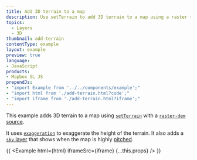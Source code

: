 ```yaml
---
title: Add 3D terrain to a map
description: Use setTerrain to add 3D terrain to a map using a raster terrain source.
topics:
  - Layers
  - 3D
thumbnail: add-terrain
contentType: example
layout: example
preview: true
language:
- JavaScript
products:
- Mapbox GL JS
prependJs:
- "import Example from '../../components/example';"
- "import html from './add-terrain.html?code';"
- "import iframe from './add-terrain.html?iframe';"
---
```


This example adds 3D terrain to a map using [`setTerrain`](/mapbox-gl-js/api/map/#map#setterrain) with a [`raster-dem` source](/mapbox-gl-js/style-spec/sources/#raster-dem). 

It uses [`exaggeration`](https://docs.mapbox.com/mapbox-gl-js/style-spec/terrain/#exaggeration) to exaggerate the height of the terrain. It also adds a [`sky` layer](https://docs.mapbox.com/mapbox-gl-js/style-spec/layers/#sky) that shows when the map is highly [pitched](https://docs.mapbox.com/help/glossary/camera/).

{{ <Example html={html} iframeSrc={iframe} {...this.props} /> }}
